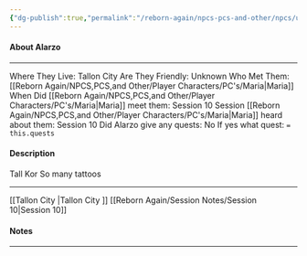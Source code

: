 ```yaml
---
{"dg-publish":true,"permalink":"/reborn-again/npcs-pcs-and-other/npcs/unknown/alarzo/"}
---
```



#### About Alarzo
---
Where They Live: Tallon City 
Are They Friendly: Unknown
Who Met Them: [[Reborn Again/NPCS,PCS,and Other/Player Characters/PC's/Maria\|Maria]]
When Did [[Reborn Again/NPCS,PCS,and Other/Player Characters/PC's/Maria\|Maria]] meet them: Session 10
Session [[Reborn Again/NPCS,PCS,and Other/Player Characters/PC's/Maria\|Maria]] heard about them: Session 10
Did Alarzo give any quests: No
	If yes what quest: `= this.quests`


#### Description
Tall Kor
So many tattoos

---
[[Tallon City \|Tallon City ]]
[[Reborn Again/Session Notes/Session 10\|Session 10]]

#### Notes
---


